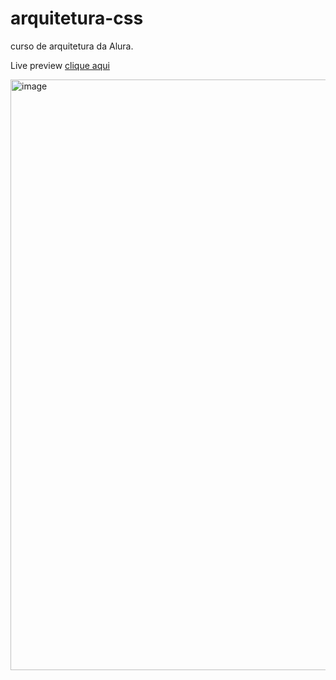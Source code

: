# arquitetura-css
curso de arquitetura da Alura. 

Live preview [clique aqui](https://fruta-e-fruto-psi.vercel.app/)

<img width="945" alt="image" src="https://user-images.githubusercontent.com/83790783/182046717-8a954543-2c1f-432c-b8b8-eff1b9a227d1.png">
